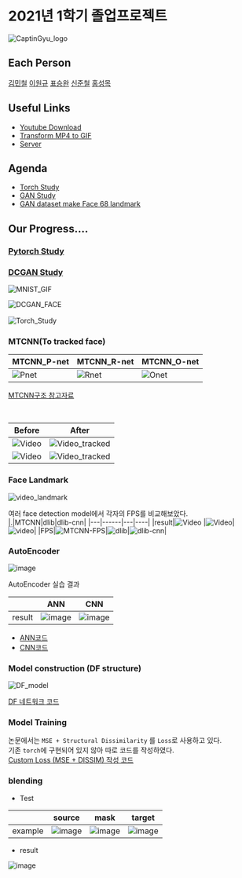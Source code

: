 
# 2021년 1학기 졸업프로젝트

![CaptinGyu_logo](img/CaptinGyu_logo.jpg)
## Each Person

[김민철](https://github.com/alscjf909)
[이원규](https://github.com/dnjsrb0710)
[표승완](https://github.com/ghtydnty1)
[신준철](https://github.com/ewsn1593)
[홍성목](https://github.com/swff07183)
## Useful Links  
- [Youtube Download](https://ko.savefrom.net/1-%EC%9C%A0%ED%8A%9C%EB%B8%8C-%EB%B9%84%EB%94%94%EC%98%A4-%EB%8B%A4%EC%9A%B4%EB%A1%9C%EB%93%9C-%ED%95%98%EB%8A%94-%EB%B0%A9%EB%B2%95.html)
- [Transform MP4 to GIF](https://ezgif.com/)
- [Server](/server/server.md)


## Agenda  
- [Torch Study](https://github.com/KNU-BrainAI-Capstone2021/CaptainGyu/tree/main/torch_train)
- [GAN Study](https://github.com/KNU-BrainAI-Capstone2021/CaptainGyu/tree/main/paper)
- [GAN dataset make Face 68 landmark](https://github.com/KNU-BrainAI-Capstone2021/CaptainGyu/tree/main/facent-pytorch)



## Our Progress....

### [Pytorch Study](https://github.com/KNU-BrainAI-Capstone2021/CaptainGyu/tree/main/vanila_gan)  

### [DCGAN Study](https://github.com/KNU-BrainAI-Capstone2021/CaptainGyu/blob/main/paper/1511.06434.pdf)



![MNIST_GIF](./img/generator_images.gif)

![DCGAN_FACE](./img/video_dcgan.gif)  

![Torch_Study](./img/FashionMNIST.png)
　  

### MTCNN(To tracked face)  
|MTCNN_P-net|MTCNN_R-net|MTCNN_O-net|
|----|-----|----|
|![Pnet](img/mtcnn_Pnet.png)|![Rnet](img/mtcnn_Rnet.png)|![Onet](img/mtcnn_Onet.png)

[MTCNN구조 참고자료](https://yeomko.tistory.com/16)

<br>

|Before|After|
|------|---|
|![Video](img/video.gif)  |![Video_tracked](/img/video_tracked.gif)|
|![Video](img/vidoe_news.gif)|![Video_tracked](img/video_news_tracked.gif)|

### Face Landmark

![video_landmark](img/video_landmark.gif)

여러 face detection model에서 각자의 FPS를 비교해보았다.  
|.|MTCNN|dlib|dlib-cnn|
|---|------|---|----|
|result|![Video](img/mtcnn.gif)  |![Video](img/dlib.gif)|![video](img/dlib-cnn.gif)|
|FPS|![MTCNN-FPS](./face_detect/img/facenet_FPS.PNG)|![dlib](./face_detect/img/dlib_FPS.PNG)|![dlib-cnn](./face_detect/img/dlib_cnn_FPS.PNG)|

### AutoEncoder
![image](autoencoder/autoencoder.png) 


AutoEncoder 실습 결과

| |ANN|CNN|
|---|------|---|
|result|![image](autoencoder/ouput/ANN_result.JPG)  |![image](autoencoder/ouput/CNN_result.JPG)

+ [ANN코드](autoencoder/ANN_autoencoder.py)
+ [CNN코드](autoencoder/CNN_autoencoder.py)

### Model construction (DF structure)  

![DF_model](img/DF_model.PNG)  
  
[DF 네트워크 코드](model/network.py)  

### Model Training  
논문에서는 `MSE + Structural Dissimilarity` 를 `Loss`로 사용하고 있다.  
기존 `torch`에 구현되어 있지 않아 따로 코드를 작성하였다.  
[Custom Loss (MSE + DISSIM) 작성 코드](model/DFLoss.py)

### blending 

+ Test

| |source|mask|target|
|---|------|---|---|
|example|![image](Blending/source.png)  |![image](Blending/mask.png)|![image](Blending/target.png)

+ result

![image](Blending/result.png)
